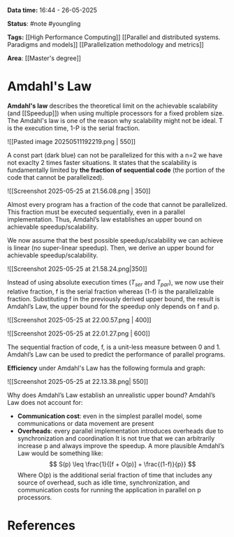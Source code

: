 **Data time:** 16:44 - 26-05-2025

**Status**: #note #youngling 

**Tags:** [[High Performance Computing]] [[Parallel and distributed systems. Paradigms and models]] [[Parallelization methodology and metrics]]

**Area**: [[Master's degree]]
# Amdahl's Law

**Amdahl's law** describes the theoretical limit on the achievable scalability (and [[Speedup]]) when using multiple processors for a fixed problem size. The Amdahl's law is one of the reason why scalability might not be ideal. T is the execution time, 1-P is the serial fraction.

![[Pasted image 20250511192219.png | 550]]

A const part (dark blue) can not be parallelized for this with a n=2 we have not exaclty 2 times faster situations. It states that the scalability is fundamentally limited by **the fraction of sequential code** (the portion of the code that cannot be parallelized). 

![[Screenshot 2025-05-25 at 21.56.08.png | 350]]

Almost every program has a fraction of the code that cannot be parallelized. This fraction must be executed sequentially, even in a parallel implementation. Thus, Amdahl’s law establishes an upper bound on achievable speedup/scalability.

We now assume that the best possible speedup/scalability we can achieve is linear (no super-linear speedup). Then, we derive an upper bound for achievable speedup/scalability.

![[Screenshot 2025-05-25 at 21.58.24.png|350]]

Instead of using absolute execution times ($T_{ser}$ and $T_{par}$), we now use their relative fraction, f is the serial fraction whereas (1-f) is the parallelizable fraction. Substituting f in the previously derived upper bound, the result is Amdahl’s Law, the upper bound for the speedup only depends on f and p.

![[Screenshot 2025-05-25 at 22.00.57.png | 400]]

![[Screenshot 2025-05-25 at 22.01.27.png | 600]]

The sequential fraction of code, f, is a unit-less measure between 0 and 1. Amdahl’s Law can be used to predict the performance of parallel programs.

**Efficiency** under Amdahl's Law has the following formula and graph:

![[Screenshot 2025-05-25 at 22.13.38.png| 550]]

Why does Amdahl’s Law establish an unrealistic upper bound? Amdahl’s Law does not account for:
- **Communication cost**: even in the simplest parallel model, some communications or data movement are present
- **Overheads**: every parallel implementation introduces overheads due to synchronization and coordination
It is not true that we can arbitrarily increase p and always improve the speedup. A more plausible Amdahl’s Law would be something like:
$$
S(p) \leq \frac{1}{[f + O(p)] + \frac{(1-f)}{p}}
$$
Where O(p) is the additional serial fraction of time that includes any source of overhead, such as idle time, synchronization, and communication costs for running the application in parallel on p processors.
# References